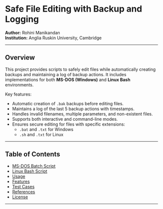 # Safe File Editing with Backup and Logging

**Author:** Rohini Manikandan    
**Institution:** Anglia Ruskin University, Cambridge  

---

## Overview

This project provides scripts to safely edit files while automatically creating backups and maintaining a log of backup actions. It includes implementations for both **MS-DOS (Windows)** and **Linux Bash** environments.  

Key features:  
- Automatic creation of `.bak` backups before editing files.  
- Maintains a log of the last 5 backup actions with timestamps.  
- Handles invalid filenames, multiple parameters, and non-existent files.  
- Supports both interactive and command-line modes.  
- Ensures secure editing for files with specific extensions:  
  - `.bat` and `.txt` for Windows  
  - `.sh` and `.txt` for Linux  

---

## Table of Contents

- [MS-DOS Batch Script](#ms-dos-batch-script)  
- [Linux Bash Script](#linux-bash-script)  
- [Usage](#usage)  
- [Features](#features)  
- [Test Cases](#test-cases)  
- [References](#references)  
- [License](#license)  

---
